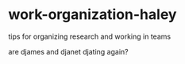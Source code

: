 # work-organization-haley
tips for organizing research and working in teams

are djames and djanet djating again?
